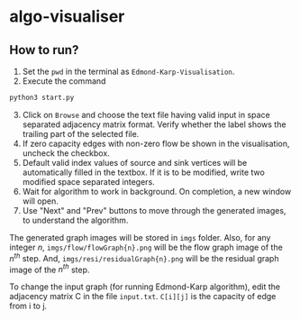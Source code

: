 # algo-visualiser

## How to run?
1. Set the ```pwd``` in the terminal as ```Edmond-Karp-Visualisation```.
2. Execute the command
  ```zsh
  python3 start.py
  ```
3. Click on ```Browse``` and choose the text file having valid input in space separated adjacency matrix format. Verify whether the label shows the trailing part of the selected file.
4. If zero capacity edges with non-zero flow be shown in the visualisation, uncheck the checkbox.
5. Default valid index values of source and sink vertices will be automatically filled in the textbox. If it is to be modified, write two modified space separated integers. 
6. Wait for algorithm to work in background. On completion, a new window will open.
7. Use "Next" and "Prev" buttons to move through the generated images, to understand the algorithm.

The generated graph images will be stored in ```imgs``` folder. Also, for any integer $n$, ```imgs/flow/flowGraph{n}.png``` will be the flow graph image of the $n^{th}$ step. And, ```imgs/resi/residualGraph{n}.png``` will be the residual graph image of the $n^{th}$ step.

To change the input graph (for running Edmond-Karp algorithm), edit the adjacency matrix C in the file ```input.txt```. ```C[i][j]``` is the capacity of edge from i to j.
